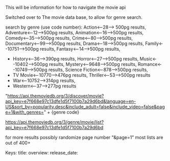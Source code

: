 This will be information for how to navigate the movie api

Switched over to The movie data base, to allow for genre search. 

search by genre (use code number):
Action<--28--> 500pg results,
Adventure<--12-->500pg results,
Animation<--16-->500pg results,
Comedy<--35-->500pg results,
Crime<--80-->500pg results,
Documentary<--99-->500pg results,
Drama<--18-->500pg results,
Family<--10751-->500pg results,
Fantasy<--14-->500pg results,
* History<--36-->390pg results,
Horror<--27-->500pg results,
Music<--10402-->500pg results,
Mystery<--9648-->500pg results,
Romance<--10749-->500pg results,
Science Fiction<--878-->500pg results,
* TV Movie<--10770-->476pg results,
Thriller<--53-->500pg results
* War<--10752-->314pg results,
* Western<--37-->277pg results

"https://api.themoviedb.org/3/discover/movie?api_key=e7f668e97c13dfe1d5f7100b7a29d6bd&language=en-US&sort_by=popularity.desc&include_adult=false&include_video=false&page=1&with_genres=" + {genre code}

https://api.themoviedb.org/3/genre/movie/list?api_key=e7f668e97c13dfe1d5f7100b7a29d6bd

for more results possibly randomize page number "&page=1" most lists are out of 400+

Keys:
  title:
  overview:
  release_date:

